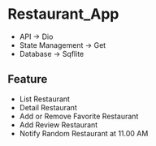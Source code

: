 # Restaurant_App

- API -> Dio
- State Management -> Get
- Database -> Sqflite

## Feature
- List Restaurant
- Detail Restaurant
- Add or Remove Favorite Restaurant
- Add Review Restaurant
- Notify Random Restaurant at 11.00 AM